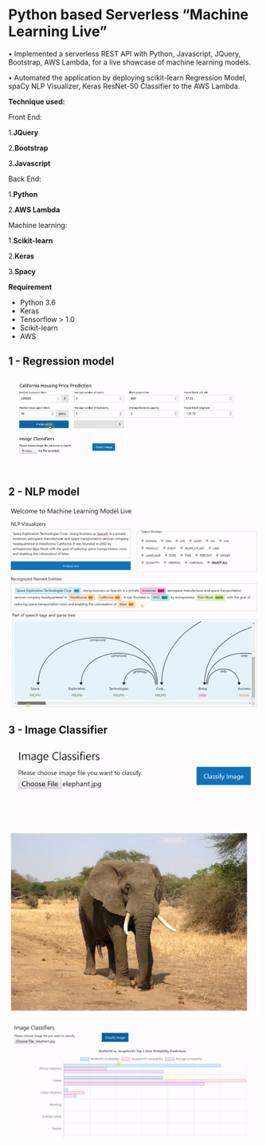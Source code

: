 # Python based Serverless “Machine Learning Live”
• Implemented a serverless REST API with Python, Javascript, JQuery, Bootstrap, AWS Lambda, for a live showcase of machine learning models. 

• Automated the application by deploying scikit-learn Regression Model, spaCy NLP Visualizer, Keras ResNet-50 Classifier to the AWS Lambda.

**Technique used:**    

Front End:

1.**JQuery**

2.**Bootstrap**   

3.**Javascript**

Back End:

1.**Python**

2.**AWS Lambda**

Machine learning: 

1.**Scikit-learn**

2.**Keras**   

3.**Spacy**   


**Requirement** 

- Python 3.6  
- Keras
- Tensorflow > 1.0  
- Scikit-learn
- AWS

## 1 - Regression model

![Figure_1](/figure/f1.png)

## 2 - NLP model

![Figure_2](/figure/f2.png)
![Figure_3](/figure/f3.png)

## 3 - Image Classifier

![Figure_4](/figure/f4.png)
![Figure_5](/figure/f5.png)
![Figure_6](/figure/f6.png)
